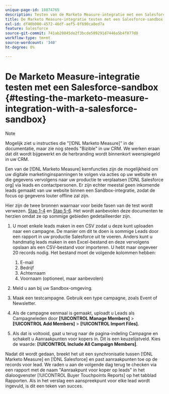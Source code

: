 ```yaml
---
unique-page-id: 18874765
description: Testen van de Marketo Measure-integratie met een Salesforce-sandbox - [!DNL Marketo Measure]
title: De Marketo Measure-integratie testen met een Salesforce-sandbox
exl-id: df40b000-4572-46df-aef5-8f690ca8ed7a
feature: Salesforce
source-git-commit: 741ab20845de2f3bcde589291d7446a5b4f877d8
workflow-type: tm+mt
source-wordcount: '340'
ht-degree: 0%

---
```


# De Marketo Measure-integratie testen met een Salesforce-sandbox {#testing-the-marketo-measure-integration-with-a-salesforce-sandbox}

>[!NOTE]
>
>Mogelijk ziet u instructies die &quot;[!DNL Marketo Measure]&quot; in de documentatie, maar zie nog steeds &quot;Bizible&quot; in uw CRM. We werken eraan dat dit wordt bijgewerkt en de herbranding wordt binnenkort weerspiegeld in uw CRM.

Een van de [!DNL Marketo Measure] kernfuncties zijn de mogelijkheid om uw digitale marketinginspanningen te volgen via acties op uw website en die gegevens vervolgens naar uw productie te verplaatsen [!DNL Salesforce org] via leads en contactpersonen. Er zijn echter meestal geen inkomende leads gemaakt van uw website binnen een Sandbox-integratie, zodat de focus op gegevens louter offline zal zijn.

Hier zijn de twee bronnen waarnaar voor beide fasen van de test wordt verwezen. [Stap 1-4](https://help.salesforce.com/s/articleView?id=lead_import_wizard.htm&amp;language=en_US&amp;type=5) en [Stap 5-6](/help/channel-tracking-and-setup/offline-channels/legacy-processes/syncing-offline-campaigns.md). Het wordt aanbevolen deze documenten te herzien omdat ze op sommige gebieden gedetailleerder zijn.

1. U moet enkele leads maken in een CSV zodat u deze kunt uploaden naar een campagne. De manier om dit te doen is sommige Leads door een rapport in uw productie Salesforce uit te voeren. Anders kunt u handmatig leads maken in een Excel-bestand en deze vervolgens opslaan als een CSV-bestand voor importeren. U hebt maar ongeveer 20 records nodig. Het bestand moet de volgende kolommen hebben:

   1. E-mail
   1. Bedrijf
   1. Achternaam
   1. Voornaam (optioneel, maar aanbevolen)

1. Meld u aan bij uw Sandbox-omgeving.
1. Maak een testcampagne. Gebruik een type campagne, zoals Event of Newsletter.
1. Als de campagne eenmaal is gemaakt, uploadt u Leads als Campagneleden door **[!UICONTROL Manage Members]** > **[!UICONTROL Add Members]** > **[!UICONTROL Import Files]**.
1. Als dat is voltooid, gaat u terug naar de pagina-indeling Campagne en schakelt u Aanraakpunten voor kopers in. Dit is een keuzelijstveld. Kies de waarde: **[!UICONTROL Include All Campaign Members]**.

Nadat dit wordt gedaan, breekt het uit een synchronisatie tussen [!DNL Marketo Measure] en [!DNL Salesforce] en past aanraakpunten toe op de records voor lead. We raden u aan de volgende dag terug te checken via een rapport met de naam &quot;Aanraakpunt voor koper op leads&quot; in het dialoogvenster [!UICONTROL Buyer Touchpoints Reports] op het tabblad Rapporten. Als in het verslag een aanspreekpunt voor elke lead wordt ingevuld, is dit een teken van succes.
